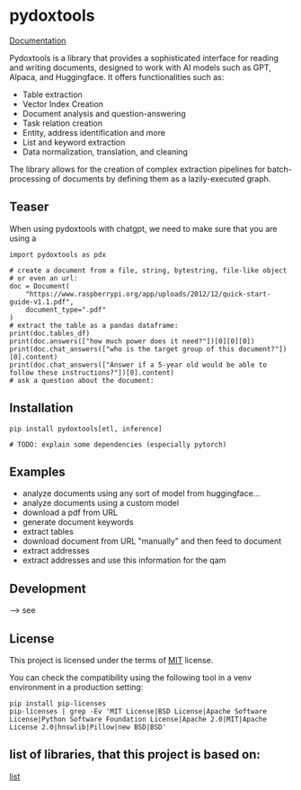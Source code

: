 # pydoxtools

[Documentation](https://xyntopia.github.io/pydoxtools)

Pydoxtools is a library that provides a sophisticated interface for reading and
writing documents, designed to work with AI models such as GPT, Alpaca, and
Huggingface. It offers functionalities such as:

- Table extraction
- Vector Index Creation
- Document analysis and question-answering
- Task relation creation
- Entity, address identification and more
- List and keyword extraction
- Data normalization, translation, and cleaning

The library allows for the creation of complex extraction pipelines
for batch-processing of documents by defining them as a lazily-executed graph.

## Teaser

When using pydoxtools with chatgpt, we need to make sure that you are using a

    import pydoxtools as pdx

    # create a document from a file, string, bytestring, file-like object
    # or even an url:
    doc = Document(
        "https://www.raspberrypi.org/app/uploads/2012/12/quick-start-guide-v1.1.pdf", 
        document_type=".pdf"
    )
    # extract the table as a pandas dataframe:
    print(doc.tables_df)
    print(doc.answers(["how much power does it need?"])[0][0][0])
    print(doc.chat_answers(["who is the target group of this document?"])[0].content)
    print(doc.chat_answers(["Answer if a 5-year old would be able to follow these instructions?"])[0].content)
    # ask a question about the document:

## Installation

    pip install pydoxtools[etl, inference]

    # TODO: explain some dependencies (especially pytorch) 

## Examples

- analyze documents using any sort of model from huggingface...
- analyze documents using a custom model
- download a pdf from URL
- generate document keywords
- extract tables
- download document from URL "manually" and then feed to document
- extract addresses
- extract addresses and use this information for the qam

## Development

--> see [](DEVELOPMENT)

## License

This project is licensed under the terms of [MIT](LICENSE) license.

You can check the compatibility using the following tool in a venv environment in a production
setting:

    pip install pip-licenses
    pip-licenses | grep -Ev 'MIT License|BSD License|Apache Software License|Python Software Foundation License|Apache 2.0|MIT|Apache License 2.0|hnswlib|Pillow|new BSD|BSD'

## list of libraries, that this project is based on:

[list](poetry.lock)
